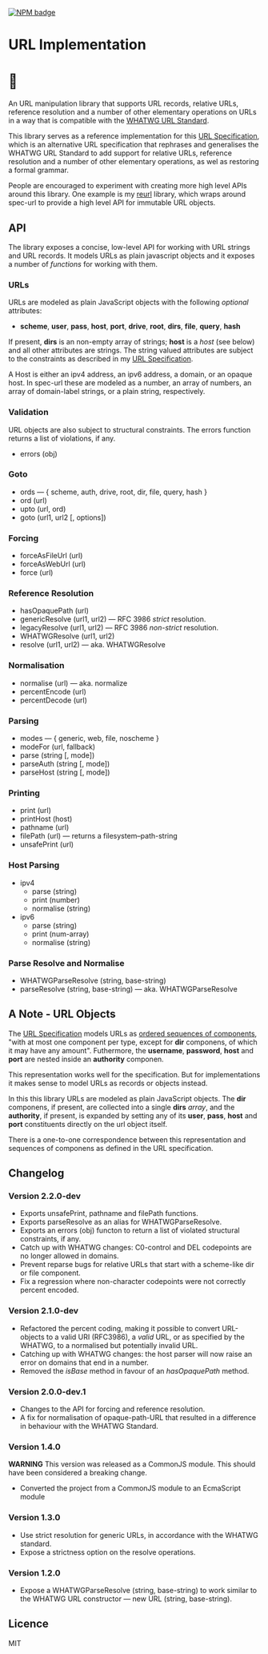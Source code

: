 [![NPM badge]][spec-url on NPM]  


URL Implementation 
==================

# 🌲

An URL manipulation library that supports URL records, relative URLs, reference resolution and a number of other elementary operations on URLs in a way that is compatible with the [WHATWG URL Standard].

This library serves as a reference implementation for this [URL Specification], which is an alternative URL specification that rephrases and generalises the WHATWG URL Standard to add support for relative URLs, reference resolution and a number of other elementary operations, as wel as restoring a formal grammar. 

People are encouraged to experiment with creating more high level APIs around this library. One example is my [reurl] library, which wraps around spec-url to provide a high level API for immutable URL objects. 

[URL Specification]: https://alwinb.github.io/url-specification/
[WHATWG Standard]: https://url.spec.whatwg.org/
[WHATWG URL Standard]: https://url.spec.whatwg.org/
[RFC 3986]: https://tools.ietf.org/html/rfc3986
[reurl]: https://github.com/alwinb/reurl

[NPM badge]: https://img.shields.io/npm/v/spec-url.svg
[spec-url on NPM]: https://npmjs.org/package/spec-url


API
---

The library exposes a concise, low-level API for working with URL strings and URL records. It models URLs as plain javascript objects and it exposes a number of _functions_ for working with them.

### URLs

URLs are modeled as plain JavaScript objects with the following _optional_ attributes:

* **scheme**, **user**, **pass**, **host**, **port**, **drive**, **root**, **dirs**, **file**, **query**, **hash**

If present, **dirs** is an non-empty array of strings; **host** is a _host_ (see below) and all other attributes are strings. The string valued attributes are subject to the constraints as described in my [URL Specification].

A Host is either an ipv4 address, an ipv6 address, a domain, or an opaque host. In spec-url these are modeled as a number, an array of numbers, an array of domain-label strings, or a plain string, respectively. 


### Validation

URL objects are also subject to structural constraints. The errors function returns a list of violations, if any. 

* errors (obj)

### Goto

* ords — { scheme, auth, drive, root, dir, file, query, hash }
* ord (url)
* upto (url, ord)
* goto (url1, url2 [, options])

### Forcing

* forceAsFileUrl (url)
* forceAsWebUrl (url)
* force (url)

### Reference Resolution

* hasOpaquePath (url)
* genericResolve (url1, url2) — RFC 3986 _strict_ resolution.
* legacyResolve (url1, url2) — RFC 3986 _non-strict_ resolution.
* WHATWGResolve (url1, url2)
* resolve (url1, url2) — aka. WHATWGResolve

### Normalisation

* normalise (url) — aka. normalize
* percentEncode (url)
* percentDecode (url)

### Parsing

* modes — { generic, web, file, noscheme }
* modeFor (url, fallback)
* parse (string [, mode])
* parseAuth (string [, mode])
* parseHost (string [, mode])

### Printing

* print (url)
* printHost (host)
* pathname (url)
* filePath (url) — returns a filesystem–path-string
* unsafePrint (url)

### Host Parsing

* ipv4
  * parse (string)
  * print (number)
  * normalise (string)
* ipv6
  * parse (string)
  * print (num-array)
  * normalise (string)

### Parse Resolve and Normalise

* WHATWGParseResolve (string, base-string)
* parseResolve (string, base-string) — aka. WHATWGParseResolve


A Note - URL Objects
--------------------

The [URL Specification] models URLs as [ordered sequences of components][URL Model], "with at most one component per type, except for **dir** componens, of which it may have any amount". Futhermore, the **username**, **password**, **host** and **port** are nested inside an **authority** componen.

This representation works well for the specification. But for implementations it makes sense to model URLs as records or objects instead. 

In this this library URLs are modeled as plain JavaScript objects. The **dir** componens, if present, are collected into a single **dirs** _array_, and the **authority**, if present, is expanded by setting any of its **user**, **pass**, **host** and **port** constituents directly on the url object itself. 

There is a one-to-one correspondence between this representation and sequences of componens as defined in the URL specification.

[URL Model]: https://alwinb.github.io/url-specification/#url-model


Changelog
---------

### Version 2.2.0-dev

- Exports unsafePrint, pathname and filePath functions.
- Exports parseResolve as an alias for WHATWGParseResolve.
- Exports an errors (obj) functon to return a list of violated structural constraints, if any.
- Catch up with WHATWG changes: C0-control and DEL codepoints are no longer allowed in domains.
- Prevent reparse bugs for relative URLs that start with  a scheme-like dir or file component.
- Fix a regression where non-character codepoints were not correctly percent encoded.

### Version 2.1.0-dev

- Refactored the percent coding, making it possible to convert URL-objects to a valid URI (RFC3986), a _valid_ URL, or as specified by the WHATWG, to a normalised but potentially invalid URL.
- Catching up with WHATWG changes: the host parser will now raise an error on domains that end in a number.
- Removed the _isBase_ method in favour of an _hasOpaquePath_ method.

### Version 2.0.0-dev.1

- Changes to the API for forcing and reference resolution.
- A fix for normalisation of opaque-path-URL that resulted in a difference in behaviour with the WHATWG Standard. 

### Version 1.4.0

**WARNING** This version was released as a CommonJS module. This should have been considered a breaking change. 

- Converted the project from a CommonJS module to an EcmaScript module

### Version 1.3.0

- Use strict resolution for generic URLs, in accordance with the WHATWG standard. 
- Expose a strictness option on the resolve operations.

### Version 1.2.0

- Expose a WHATWGParseResolve (string, base-string) to work similar to the WHATWG URL constructor — new URL (string, base-string). 


Licence
-------

MIT




